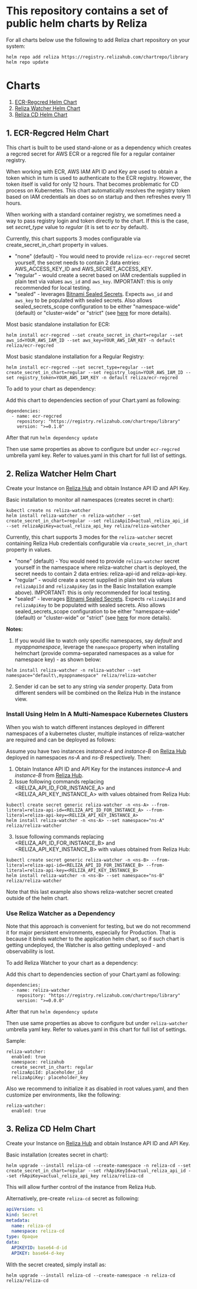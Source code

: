 # This repository contains a set of public helm charts by Reliza


For all charts below use the following to add Reliza chart repository on your system:

```
helm repo add reliza https://registry.relizahub.com/chartrepo/library
helm repo update
```

# Charts
1. [ECR-Regcred Helm Chart](#1-ecr-regcred-helm-chart)
2. [Reliza Watcher Helm Chart](#2-reliza-watcher-helm-chart)
3. [Reliza CD Helm Chart](#3-reliza-cd-helm-chart)

## 1. ECR-Regcred Helm Chart

This chart is built to be used stand-alone or as a dependency which creates a regcred secret for AWS ECR or a regcred file for a regular container registry.

When working with ECR, AWS IAM API ID and Key are used to obtain a token which in turn is used to authenticate to the ECR registry. However, the token itself is valid for only 12 hours. That becomes problematic for CD process on Kubernetes. This chart automatically resolves the registry token based on IAM credentials an does so on startup and then refreshes every 11 hours.

When working with a standard container registry, we sometimes need a way to pass registry login and token directly to the chart. If this is the case, set *secret_type* value to *regular* (it is set to *ecr* by default).

Currently, this chart supports 3 modes configurable via create_secret_in_chart property in values.
- "none" (default) - You would need to provide `reliza-ecr-regcred` secret yourself, the secret needs to contain 2 data entries: AWS_ACCESS_KEY_ID and AWS_SECRET_ACCESS_KEY.
- "regular" - would create a secret based on IAM credentials supplied in plain text via values `aws_id` and `aws_key`. IMPORTANT: this is only recommended for local testing.
- "sealed" - leverages [Bitnami Sealed Secrets](https://github.com/bitnami-labs/sealed-secrets). Expects `aws_id` and `aws_key` to be populated with sealed secrets. Also allows sealed_secrets_scope configuration to be either "namespace-wide" (default) or "cluster-wide" or "strict" (see [here](https://github.com/bitnami-labs/sealed-secrets#scopes) for more details).

Most basic standalone installation for ECR:

```
helm install ecr-regcred --set create_secret_in_chart=regular --set aws_id=YOUR_AWS_IAM_ID --set aws_key=YOUR_AWS_IAM_KEY -n default reliza/ecr-regcred
```

Most basic standalone installation for a Regular Registry:

```
helm install ecr-regcred --set secret_type=regular --set create_secret_in_chart=regular --set registry_login=YOUR_AWS_IAM_ID --set registry_token=YOUR_AWS_IAM_KEY -n default reliza/ecr-regcred
```


To add to your chart as dependency:

Add this chart to dependencies section of your Chart.yaml as following:

```
dependencies:
  - name: ecr-regcred
    repository: "https://registry.relizahub.com/chartrepo/library"
    version: ">=0.1.0"
```

After that run `helm dependency update`

Then use same properties as above to configure but under `ecr-regcred` umbrella yaml key. Refer to values.yaml in this chart for full list of settings.


## 2. Reliza Watcher Helm Chart
Create your Instance on [Reliza Hub](https://relizahub.com) and obtain Instance API ID and API Key.

Basic installation to monitor all namespaces (creates secret in chart):

```
kubectl create ns reliza-watcher
helm install reliza-watcher -n reliza-watcher --set create_secret_in_chart=regular --set relizaApiId=actual_reliza_api_id --set relizaApiKey=actual_reliza_api_key reliza/reliza-watcher
```

Currently, this chart supports 3 modes for the `reliza-watcher` secret containing Reliza Hub credentials configurable via `create_secret_in_chart` property in values.
- "none" (default) - You would need to provide `reliza-watcher` secret yourself in the namespace where reliza-watcher chart is deployed, the secret needs to contain 2 data entries: reliza-api-id and reliza-api-key.
- "regular" - would create a secret supplied in plain text via values `relizaApiId` and `relizaApiKey` (as in the Basic Installation example above). IMPORTANT: this is only recommended for local testing.
- "sealed" - leverages [Bitnami Sealed Secrets](https://github.com/bitnami-labs/sealed-secrets). Expects `relizaApiId` and `relizaApiKey` to be populated with sealed secrets. Also allows sealed_secrets_scope configuration to be either "namespace-wide" (default) or "cluster-wide" or "strict" (see [here](https://github.com/bitnami-labs/sealed-secrets#scopes) for more details).

**Notes:**

1. If you would like to watch only specific namespaces, say *default* and *myappnamespace*, leverage the `namespace` property when installing helmchart (provide comma-separated namespaces as a value for namespace key) - as shown below:

```
helm install reliza-watcher -n reliza-watcher --set namespace="default\,myappnamespace" reliza/reliza-watcher
```

2. Sender id can be set to any string via *sender* property. Data from different senders will be combined on the Reliza Hub in the instance view.

### Install Using Helm In A Multi-Namespace Kubernetes Clusters

When you wish to watch different instances deployed in different namespaces of a kubernetes cluster, multiple instances of reliza-watcher are required and can be deployed as follows:

Assume you have two instances *instance-A* and *instance-B* on [Reliza Hub](https://relizahub.com) deployed in namespaces *ns-A*  and *ns-B* respectively. Then:

1. Obtain Instance API ID and API Key for the instances *instance-A* and *instance-B* from [Reliza Hub](https://relizahub.com).
2. Issue following commands replacing <RELIZA_API_ID_FOR_INSTANCE_A> and <RELIZA_API_KEY_INSTANCE_A> with values obtained from Reliza Hub:
```
kubectl create secret generic reliza-watcher -n <ns-A> --from-literal=reliza-api-id=<RELIZA_API_ID_FOR_INSTANCE_A> --from-literal=reliza-api-key=<RELIZA_API_KEY_INSTANCE_A>
helm install reliza-watcher -n <ns-A> --set namespace="ns-A" reliza/reliza-watcher
```
3. Issue following commands replacing <RELIZA_API_ID_FOR_INSTANCE_B> and <RELIZA_API_KEY_INSTANCE_B> with values obtained from Reliza Hub:
```
kubectl create secret generic reliza-watcher -n <ns-B> --from-literal=reliza-api-id=<RELIZA_API_ID_FOR_INSTANCE_B> --from-literal=reliza-api-key=<RELIZA_API_KEY_INSTANCE_B>
helm install reliza-watcher -n <ns-B> --set namespace="ns-B" reliza/reliza-watcher
```

Note that this last example also shows reliza-watcher secret created outside of the helm chart.

### Use Reliza Watcher as a Dependency

Note that this approach is convenient for testing, but we do not recommend it for major persistent environments, especially for Production. That is because it binds watcher to the application helm chart, so if such chart is getting undeployed, the Watcher is also getting undeployed - and observability is lost.

To add Reliza Watcher to your chart as a dependency:

Add this chart to dependencies section of your Chart.yaml as following:

```
dependencies:
  - name: reliza-watcher
    repository: "https://registry.relizahub.com/chartrepo/library"
    version: ">=0.0.0"
```

After that run `helm dependency update`

Then use same properties as above to configure but under `reliza-watcher` umbrella yaml key. Refer to values.yaml in this chart for full list of settings.

Sample:

```
reliza-watcher:
  enabled: true
  namespace: relizahub
  create_secret_in_chart: regular
  relizaApiId: placeholder_id
  relizaApiKey: placeholder_key
```

Also we recommend to initialize it as disabled in root values.yaml, and then customize per environments, like the following:

```
reliza-watcher:
  enabled: true
```

## 3. Reliza CD Helm Chart
Create your Instance on [Reliza Hub](https://relizahub.com) and obtain Instance API ID and API Key.

Basic installation (creates secret in chart):

```
helm upgrade --install reliza-cd --create-namespace -n reliza-cd --set create_secret_in_chart=regular --set rhApiKeyId=actual_reliza_api_id --set rhApiKey=actual_reliza_api_key reliza/reliza-cd
```
This will allow further control of the instance from Reliza Hub.

Alternatively, pre-create `reliza-cd` secret as following:

```yaml
apiVersion: v1
kind: Secret
metadata:
  name: reliza-cd
  namespace: reliza-cd
type: Opaque
data:
  APIKEYID: base64-d-id
  APIKEY: base64-d-key
```

With the secret created, simply install as:

```
helm upgrade --install reliza-cd --create-namespace -n reliza-cd reliza/reliza-cd
```